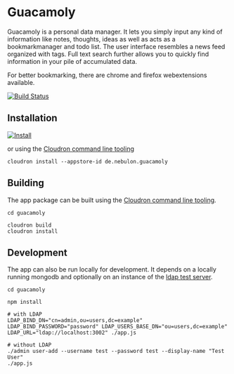 # Guacamoly

Guacamoly is a personal data manager. It lets you simply input any kind of information like notes, thoughts, ideas as well as acts as a bookmarkmanager and todo list.
The user interface resembles a news feed organized with tags. Full text search further allows you to quickly find information in your pile of accumulated data.

For better bookmarking, there are chrome and firefox webextensions available.

[![Build Status](https://travis-ci.org/nebulade/guacamoly.svg?branch=master)](https://travis-ci.org/nebulade/guacamoly)

## Installation

[![Install](https://cloudron.io/img/button32.png)](https://cloudron.io/button.html?app=de.nebulon.guacamoly)

or using the [Cloudron command line tooling](https://cloudron.io/references/cli.html)

```
cloudron install --appstore-id de.nebulon.guacamoly
```

## Building

The app package can be built using the [Cloudron command line tooling](https://cloudron.io/references/cli.html).

```
cd guacamoly

cloudron build
cloudron install
```

## Development

The app can also be run locally for development. It depends on a locally running mongodb and optionally on an instance of the [ldap test server](https://github.com/nebulade/ldapjstestserver).

```
cd guacamoly

npm install

# with LDAP
LDAP_BIND_DN="cn=admin,ou=users,dc=example" LDAP_BIND_PASSWORD="password" LDAP_USERS_BASE_DN="ou=users,dc=example" LDAP_URL="ldap://localhost:3002" ./app.js

# without LDAP
./admin user-add --username test --password test --display-name "Test User"
./app.js
```
